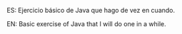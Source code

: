 ES: Ejercicio básico de Java que hago de vez en cuando.

EN: Basic exercise of Java that I will do one in a while.
